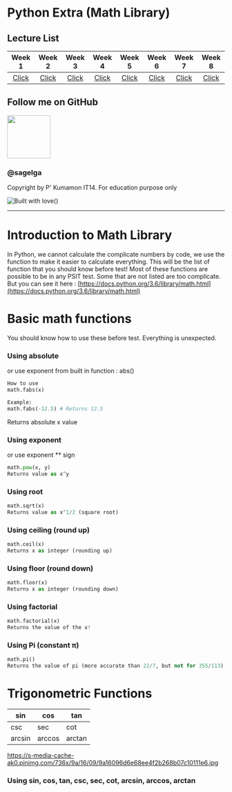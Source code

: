 # Python Extra (Math Library)

## Lecture List

|Week 1|Week 2|Week 3|Week 4|Week 5|Week 6|Week 7|Week 8|
|:-:|:-:|:-:|:-:|:-:|:-:|:-:|:-:|
|[Click](https://github.com/sagelga/PreProgramming-60/blob/master/Lecture%20Cheat%20Sheet/Week%201%20-%20IO.md)|[Click](https://github.com/sagelga/PreProgramming-60/blob/master/Lecture%20Cheat%20Sheet/Week%202%20-%20Functions.md)|[Click](https://github.com/sagelga/PreProgramming-60/blob/master/Lecture%20Cheat%20Sheet/Week%203%20-%20Strings.md)|[Click](https://github.com/sagelga/PreProgramming-60/blob/master/Lecture%20Cheat%20Sheet/Week%204%20-%20Condition.md)|[Click](https://github.com/sagelga/PreProgramming-60/blob/master/Lecture%20Cheat%20Sheet/Week%205%20-%20Loops.md)|[Click](https://github.com/sagelga/PreProgramming-60/blob/master/Lecture%20Cheat%20Sheet/Week%206%20-%20Lists%20%2B%20Tuples.md)|[Click](https://github.com/sagelga/PreProgramming-60/blob/master/Lecture%20Cheat%20Sheet/Week%207%20-%20Dictionary.md)|[Click](https://github.com/sagelga/PreProgramming-60/blob/master/Lecture%20Cheat%20Sheet/Week%208%20-%20Recursion.md)|

## Follow me on GitHub
<a href="https://github.com/sagelga"><img src="https://avatars0.githubusercontent.com/u/13056824" width="100px"></a>    
### @sagelga

Copyright by P' Kumamon IT14.
For education purpose only

![Built with love](http://forthebadge.com/images/badges/built-with-love.svg)()

----------

# Introduction to Math Library

In Python, we cannot calculate the complicate numbers by code, we use the function to make it easier to calculate everything. This will be the list of function that you should know before test!
Most of these functions are possible to be in any PSIT test. Some that are not listed are too complicate. But you can see it here : [https://docs.python.org/3.6/library/math.html](https://docs.python.org/3.6/library/math.html)


# Basic math functions
You should know how to use these before test. Everything is unexpected.

### Using absolute
or use exponent from built in function : abs()
```python
How to use
math.fabs(x)

Example:
math.fabs(-12.5) # Returns 12.5
```
Returns absolute x value

### Using exponent
or use exponent ** sign
```python
math.pow(x, y)
Returns value as x^y
```

### Using root
```python
math.sqrt(x)
Returns value as x^1/2 (square root)
```
### Using ceiling (round up)
```python
math.ceil(x)
Returns x as integer (rounding up)
```

### Using floor (round down)
```python
math.floor(x)
Returns x as integer (rounding down)
```

### Using factorial
```python
math.factorial(x)
Returns the value of the x!
```

### Using Pi (constant π)
```python
math.pi()
Returns the value of pi (more accurate than 22/7, but not for 355/113)
```

# Trigonometric Functions
| sin    | cos    | tan    |
| ------ | ------ | ------ |
| csc    | sec    | cot    |
| arcsin | arccos | arctan |

https://s-media-cache-ak0.pinimg.com/736x/9a/16/09/9a16096d6e68ee4f2b268b07c10111e6.jpg


### Using sin, cos, tan, csc, sec, cot, arcsin, arccos, arctan
